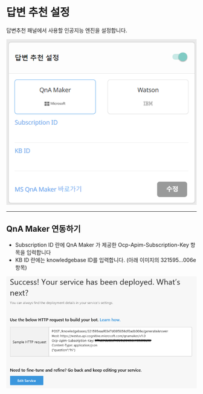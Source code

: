 # 답변 추천 설정

답변추천 패널에서 사용할 인공지능 엔진을 설정합니다.

![](/assets/recommendation_panel.png)

---

## QnA Maker 연동하기

* Subscription ID 란에 QnA Maker 가 제공한 Ocp-Apim-Subscription-Key 항목을 입력합니다
* KB ID 란에는 knowledgebase ID를 입력합니다. \(아래 이미지의 321595...006e 항목\)

![](/assets/qnamaker.png)

